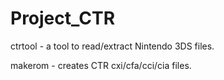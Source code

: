 Project_CTR
===========

ctrtool - a tool to read/extract Nintendo 3DS files.

makerom - creates CTR cxi/cfa/cci/cia files.
